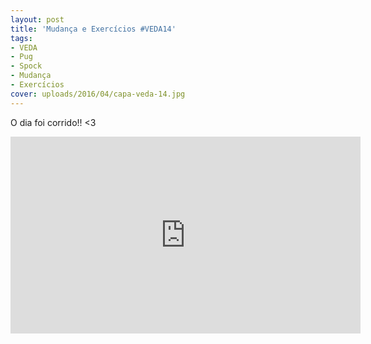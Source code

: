 ```yaml
---
layout: post
title: 'Mudança e Exercícios #VEDA14'
tags:
- VEDA
- Pug
- Spock
- Mudança
- Exercícios
cover: uploads/2016/04/capa-veda-14.jpg
---
```


O dia foi corrido!! <3

<iframe width="560" height="315" src="https://www.youtube.com/embed/qdVdt6q0U4k" frameborder="0" allowfullscreen></iframe>
